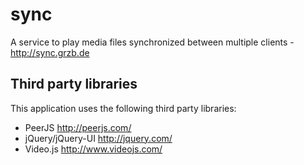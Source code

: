 # sync
A service to play media files synchronized between multiple clients - http://sync.grzb.de

## Third party libraries
This application uses the following third party libraries:

- PeerJS http://peerjs.com/
- jQuery/jQuery-UI http://jquery.com/
- Video.js http://www.videojs.com/